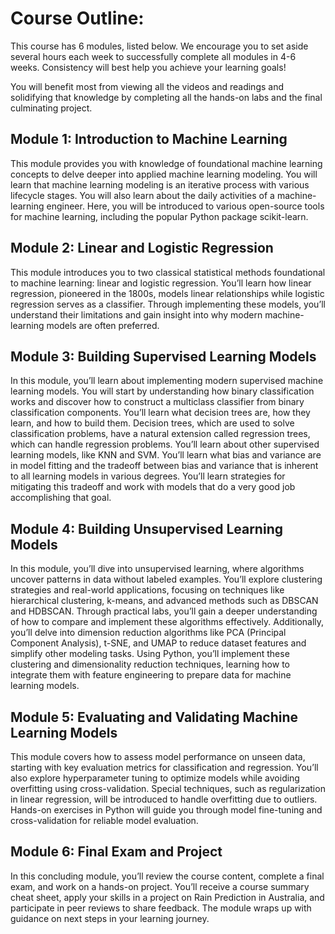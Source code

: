 # Course Outline:
This course has 6 modules, listed below. We encourage you to set aside several hours each week to successfully complete all modules in 4-6 weeks. Consistency will best help you achieve your learning goals!

You will benefit most from viewing all the videos and readings and solidifying that knowledge by completing all the hands-on labs and the final culminating project.

## Module 1: Introduction to Machine Learning

This module provides you with knowledge of foundational machine learning concepts to delve deeper into applied machine learning modeling. You will learn that machine learning modeling is an iterative process with various lifecycle stages. You will also learn about the daily activities of a machine-learning engineer. Here, you will be introduced to various open-source tools for machine learning, including the popular Python package scikit-learn.

## Module 2: Linear and Logistic Regression

This module introduces you to two classical statistical methods foundational to machine learning: linear and logistic regression. You’ll learn how linear regression, pioneered in the 1800s, models linear relationships while logistic regression serves as a classifier. Through implementing these models, you’ll understand their limitations and gain insight into why modern machine-learning models are often preferred.

## Module 3: Building Supervised Learning Models

In this module, you’ll learn about implementing modern supervised machine learning models. You will start by understanding how binary classification works and discover how to construct a multiclass classifier from binary classification components. You’ll learn what decision trees are, how they learn, and how to build them. Decision trees, which are used to solve classification problems, have a natural extension called regression trees, which can handle regression problems. You’ll learn about other supervised learning models, like KNN and SVM. You’ll learn what bias and variance are in model fitting and the tradeoff between bias and variance that is inherent to all learning models in various degrees. You’ll learn strategies for mitigating this tradeoff and work with models that do a very good job accomplishing that goal.

## Module 4: Building Unsupervised Learning Models

In this module, you’ll dive into unsupervised learning, where algorithms uncover patterns in data without labeled examples. You’ll explore clustering strategies and real-world applications, focusing on techniques like hierarchical clustering, k-means, and advanced methods such as DBSCAN and HDBSCAN. Through practical labs, you’ll gain a deeper understanding of how to compare and implement these algorithms effectively. Additionally, you’ll delve into dimension reduction algorithms like PCA (Principal Component Analysis), t-SNE, and UMAP to reduce dataset features and simplify other modeling tasks. Using Python, you’ll implement these clustering and dimensionality reduction techniques, learning how to integrate them with feature engineering to prepare data for machine learning models.

## Module 5: Evaluating and Validating Machine Learning Models

This module covers how to assess model performance on unseen data, starting with key evaluation metrics for classification and regression. You’ll also explore hyperparameter tuning to optimize models while avoiding overfitting using cross-validation. Special techniques, such as regularization in linear regression, will be introduced to handle overfitting due to outliers. Hands-on exercises in Python will guide you through model fine-tuning and cross-validation for reliable model evaluation.

## Module 6: Final Exam and Project

In this concluding module, you’ll review the course content, complete a final exam, and work on a hands-on project. You’ll receive a course summary cheat sheet, apply your skills in a project on Rain Prediction in Australia, and participate in peer reviews to share feedback. The module wraps up with guidance on next steps in your learning journey.